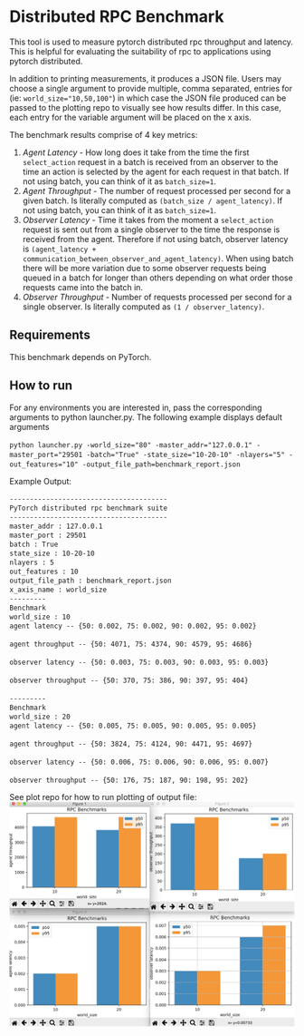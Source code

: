 # Distributed RPC Benchmark

This tool is used to measure pytorch distributed rpc throughput and latency. This
is helpful for evaluating the suitability of rpc to applications using pytorch distributed.

In addition to printing measurements, it produces a JSON file.  Users may choose a single argument to provide multiple, comma separated, entries for (ie: `world_size="10,50,100"`) in which case the JSON file produced can be passed to the plotting repo to visually see how results differ.  In this case, each entry for the variable argument will be placed on the x axis.

The benchmark results comprise of 4 key metrics:
1. _Agent Latency_ - How long does it take from the time the first `select_action` request in a batch is received from an observer to the time an action is selected by the agent for each request in that batch.  If not using batch, you can think of it as `batch_size=1`.
2. _Agent Throughput_ - The number of request processed per second for a given batch.  Is literally computed as `(batch_size / agent_latency)`.  If not using batch, you can think of it as `batch_size=1`.
3. _Observer Latency_ - Time it takes from the moment a `select_action` request is sent out from a single observer to the time the response is received from the agent.  Therefore if not using batch, observer latency is `(agent_latency + communication_between_observer_and_agent_latency)`.  When using batch there will be more variation due to some observer requests being queued in a batch for longer than others depending on what order those requests came into the batch in.
4. _Observer Throughput_ - Number of requests processed per second for a single observer.  Is literally computed as `(1 / observer_latency)`.  

## Requirements

This benchmark depends on PyTorch.

## How to run

For any environments you are interested in, pass the corresponding arguments to python launcher.py.  The following example displays default arguments

`python launcher.py -world_size="80" -master_addr="127.0.0.1" -master_port="29501 -batch="True" -state_size="10-20-10" -nlayers="5" -out_features="10" -output_file_path=benchmark_report.json`

Example Output:

```
---------------------------------------
PyTorch distributed rpc benchmark suite
---------------------------------------
master_addr : 127.0.0.1
master_port : 29501
batch : True
state_size : 10-20-10
nlayers : 5
out_features : 10
output_file_path : benchmark_report.json
x_axis_name : world_size
---------
Benchmark
world_size : 10
agent latency -- {50: 0.002, 75: 0.002, 90: 0.002, 95: 0.002}

agent throughput -- {50: 4071, 75: 4374, 90: 4579, 95: 4686}

observer latency -- {50: 0.003, 75: 0.003, 90: 0.003, 95: 0.003}

observer throughput -- {50: 370, 75: 386, 90: 397, 95: 404}

---------
Benchmark
world_size : 20
agent latency -- {50: 0.005, 75: 0.005, 90: 0.005, 95: 0.005}

agent throughput -- {50: 3824, 75: 4124, 90: 4471, 95: 4697}

observer latency -- {50: 0.006, 75: 0.006, 90: 0.006, 95: 0.007}

observer throughput -- {50: 176, 75: 187, 90: 198, 95: 202}

```

See plot repo for how to run plotting of output file:
![Alt text](graphs_rpc_benchmark.png?raw=true "Rpc Benchmark Plots")
